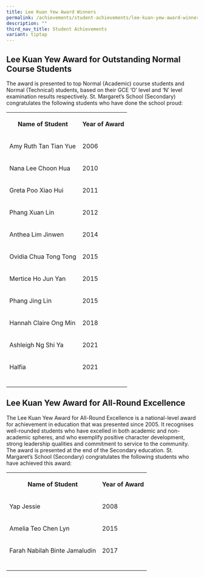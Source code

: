 ```yaml
---
title: Lee Kuan Yew Award Winners
permalink: /achievements/student-achievements/lee-kuan-yew-award-winners/
description: ""
third_nav_title: Student Achievements
variant: tiptap
---
```

<h2>Lee Kuan Yew Award for Outstanding Normal Course Students</h2>
<p>The award is presented to top Normal (Academic) course students and Normal
(Technical) students, based on their GCE ‘O’ level and ‘N’ level examination
results respectively. St. Margaret’s School (Secondary) congratulates the
following students who have done the school proud:</p>
<table>
<tbody>
<tr>
<th rowspan="1" colspan="1">
<p>Name of Student</p>
</th>
<th rowspan="1" colspan="1">
<p>Year of Award</p>
</th>
</tr>
<tr>
<td rowspan="1" colspan="1">
<p>Amy Ruth Tan Tian Yue</p>
</td>
<td rowspan="1" colspan="1">
<p>2006</p>
</td>
</tr>
<tr>
<td rowspan="1" colspan="1">
<p>Nana Lee Choon Hua</p>
</td>
<td rowspan="1" colspan="1">
<p>2010</p>
</td>
</tr>
<tr>
<td rowspan="1" colspan="1">
<p>Greta Poo Xiao Hui</p>
</td>
<td rowspan="1" colspan="1">
<p>2011</p>
</td>
</tr>
<tr>
<td rowspan="1" colspan="1">
<p>Phang Xuan Lin</p>
</td>
<td rowspan="1" colspan="1">
<p>2012</p>
</td>
</tr>
<tr>
<td rowspan="1" colspan="1">
<p>Anthea Lim Jinwen</p>
</td>
<td rowspan="1" colspan="1">
<p>2014</p>
</td>
</tr>
<tr>
<td rowspan="1" colspan="1">
<p>Ovidia Chua Tong Tong</p>
</td>
<td rowspan="1" colspan="1">
<p>2015</p>
</td>
</tr>
<tr>
<td rowspan="1" colspan="1">
<p>Mertice Ho Jun Yan</p>
</td>
<td rowspan="1" colspan="1">
<p>2015</p>
</td>
</tr>
<tr>
<td rowspan="1" colspan="1">
<p>Phang Jing Lin</p>
</td>
<td rowspan="1" colspan="1">
<p>2015</p>
</td>
</tr>
<tr>
<td rowspan="1" colspan="1">
<p>Hannah Claire Ong Min</p>
</td>
<td rowspan="1" colspan="1">
<p>2018</p>
</td>
</tr>
<tr>
<td rowspan="1" colspan="1">
<p>Ashleigh Ng Shi Ya</p>
</td>
<td rowspan="1" colspan="1">
<p>2021</p>
</td>
</tr>
<tr>
<td rowspan="1" colspan="1">
<p>Halfia</p>
</td>
<td rowspan="1" colspan="1">
<p>2021</p>
</td>
</tr>
<tr>
<td rowspan="1" colspan="1">
<p></p>
</td>
<td rowspan="1" colspan="1">
<p></p>
</td>
</tr>
</tbody>
</table>
<h2>Lee Kuan Yew Award for All-Round Excellence</h2>
<p>The Lee Kuan Yew Award for All-Round Excellence is a national-level award
for achievement in education that was presented since 2005. It recognises
well-rounded students who have excelled in both academic and non-academic
spheres, and who exemplify positive character development, strong leadership
qualities and commitment to service to the community. The award is presented
at the end of the Secondary education. St. Margaret’s School (Secondary)
congratulates the following students who have achieved this award:</p>
<table>
<tbody>
<tr>
<th rowspan="1" colspan="1">
<p>Name of Student</p>
</th>
<th rowspan="1" colspan="1">
<p>Year of Award</p>
</th>
</tr>
<tr>
<td rowspan="1" colspan="1">
<p>Yap Jessie</p>
</td>
<td rowspan="1" colspan="1">
<p>2008</p>
</td>
</tr>
<tr>
<td rowspan="1" colspan="1">
<p>Amelia&nbsp;Teo&nbsp;Chen Lyn</p>
</td>
<td rowspan="1" colspan="1">
<p>2015</p>
</td>
</tr>
<tr>
<td rowspan="1" colspan="1">
<p>Farah Nabilah Binte Jamaludin</p>
</td>
<td rowspan="1" colspan="1">
<p>2017</p>
</td>
</tr>
<tr>
<td rowspan="1" colspan="1">
<p></p>
</td>
<td rowspan="1" colspan="1">
<p></p>
</td>
</tr>
</tbody>
</table>
<p></p>